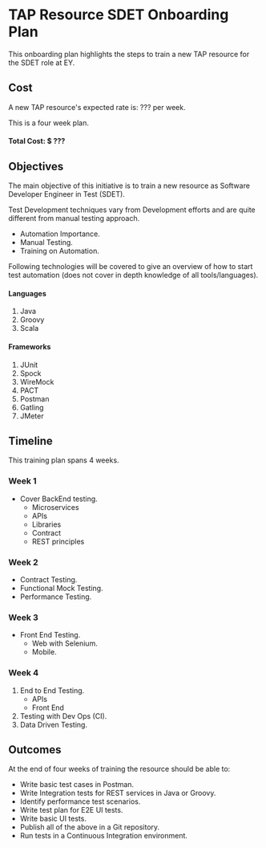 # TAP Resource SDET Onboarding Plan
This onboarding plan highlights the steps to train a new TAP resource for the SDET role at EY.

## Cost
A new TAP resource's expected rate is: ??? per week.

This is a four week plan.

#### Total Cost: $ ???

## Objectives
The main objective of this initiative is to train a new resource as Software Developer Engineer in Test (SDET).

Test Development techniques vary from Development efforts and are quite different from manual testing approach.

* Automation Importance.
* Manual Testing.
* Training on Automation.

Following technologies will be covered to give an overview of how to start test automation (does not cover in depth knowledge of all tools/languages).

#### Languages
1. Java
2. Groovy
3. Scala
#### Frameworks
1. JUnit
2. Spock
3. WireMock
4. PACT
5. Postman
6. Gatling
7. JMeter

## Timeline
This training plan spans 4 weeks. 

### Week 1
* Cover BackEnd testing.
	- Microservices
	- APIs
	- Libraries
	- Contract
	- REST principles

### Week 2
* Contract Testing.
* Functional Mock Testing.
* Performance Testing.

### Week 3
* Front End Testing.
	- Web with Selenium.
	- Mobile.

### Week 4
1. End to End Testing.
	- APIs
	- Front End
2. Testing with Dev Ops (CI).
3. Data Driven Testing.

## Outcomes
At the end of four weeks of training the resource should be able to:
* Write basic test cases in Postman.
* Write Integration tests for REST services in Java or Groovy.
* Identify performance test scenarios.
* Write test plan for E2E UI tests.
* Write basic UI tests.
* Publish all of the above in a Git repository.
* Run tests in a Continuous Integration environment.
